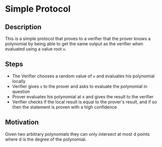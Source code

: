 # Simple Protocol

## Description

This is a simple protocol that proves to a verifier that the prover knows a polynomial by being able to get the same output as the verifier when evaluated using a value root `x`.

## Steps

- The Verifier chooses a random value of `x` and evaluates his polynomial locally
- Verifier gives `x` to the prover and asks to evaluate the polynomial in question
- Prover evaluates his polynomial at x and gives the result to the verifier
- Verifier checks if the local result is equal to the prover's result, and if so then the statement is proven with a high confidence

## Motivation

Given two arbitrary polynomials they can only intersect at most d points where d is the degree of the polynomial.
